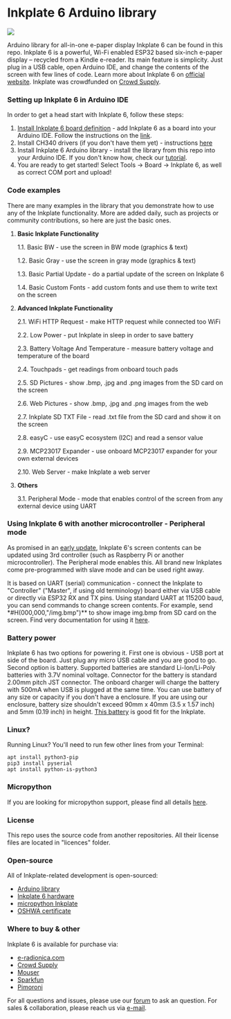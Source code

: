 # Inkplate 6 Arduino library

![](https://www.crowdsupply.com/img/040a/inkplate-6-angle-01_png_project-main.jpg)

Arduino library for all-in-one e-paper display Inkplate 6 can be found in this repo. Inkplate 6 is a powerful, Wi-Fi enabled ESP32 based six-inch e-paper display – recycled from a Kindle e-reader. Its main feature is simplicity. Just plug in a USB cable, open Arduino IDE, and change the contents of the screen with few lines of code. Learn more about Inkplate 6 on [official website](https://inkplate.io/). Inkplate was crowdfunded on [Crowd Supply](https://www.crowdsupply.com/e-radionica/inkplate-6).

### Setting up Inkplate 6 in Arduino IDE

In order to get a head start with Inkplate 6, follow these steps:

1. [Install Inkplate 6 board definition](https://e-radionica.com/en/blog/add-inkplate-6-to-arduino-ide/) - add Inkplate 6 as a board into your Arduino IDE. Follow the instructions on the [link](https://e-radionica.com/en/blog/add-inkplate-6-to-arduino-ide/).
2. Install CH340 drivers (if you don't have them yet) - instructions [here](https://e-radionica.com/en/blog/ch340-driver-installation-croduino-basic3-nova2/)
3. Install Inkplate 6 Arduino library - install the library from this repo into your Arduino IDE. If you don't know how, check our [tutorial](https://e-radionica.com/en/blog/arduino-library/#Kako%20instaliraty%20library?).
4. You are ready to get started! Select Tools -> Board -> Inkplate 6, as well as correct COM port and upload!

### Code examples

There are many examples in the library that you demonstrate how to use any of the Inkplate functionality.
More are added daily, such as projects or community contributions, so here are just the basic ones.

1. **Basic Inkplate Functionality**

   1.1. Basic BW - use the screen in BW mode (graphics & text)

   1.2. Basic Gray - use the screen in gray mode (graphics & text)

   1.3. Basic Partial Update - do a partial update of the screen on Inkplate 6

   1.4. Basic Custom Fonts - add custom fonts and use them to write text on the screen

2. **Advanced Inkplate Functionality**

   2.1. WiFi HTTP Request - make HTTP request while connected too WiFi

   2.2. Low Power - put Inkplate in sleep in order to save battery

   2.3. Battery Voltage And Temperature - measure battery voltage and temperature of the board

   2.4. Touchpads - get readings from onboard touch pads

   2.5. SD Pictures - show .bmp, .jpg and .png images from the SD card on the screen

   2.6. Web Pictures - show .bmp, .jpg and .png images from the web

   2.7. Inkplate SD TXT File - read .txt file from the SD card and show it on the screen

   2.8. easyC - use easyC ecosystem (I2C) and read a sensor value

   2.9. MCP23017 Expander - use onboard MCP23017 expander for your own external devices

   2.10. Web Server - make Inkplate a web server

3. **Others**

   3.1. Peripheral Mode - mode that enables control of the screen from any external device using UART

### Using Inkplate 6 with another microcontroller - Peripheral mode

As promised in an [early update](https://www.crowdsupply.com/e-radionica/inkplate-6/updates/successfully-funded-also-third-party-master-controllers-and-partial-updates), Inkplate 6's screen contents can be updated using 3rd controller (such as Raspberry Pi or another microcontroller). The Peripheral mode enables this. All brand new Inkplates come pre-programmed with slave mode and can be used right away.

It is based on UART (serial) communication - connect the Inkplate to "Controller" ("Master", if using old terminology) board either via USB cable or directly via ESP32 RX and TX pins. Using standard UART at 115200 baud, you can send commands to change screen contents. For example, send \*#H(000,000,"/img.bmp")\*\* to show image img.bmp from SD card on the screen. Find very documentation for using it [here](https://inkplate.readthedocs.io/en/latest/slave-mode.html).

### Battery power

Inkplate 6 has two options for powering it. First one is obvious - USB port at side of the board. Just plug any micro USB cable and you are good to go. Second option is battery. Supported batteries are standard Li-Ion/Li-Poly batteries with 3.7V nominal voltage. Connector for the battery is standard 2.00mm pitch JST connector. The onboard charger will charge the battery with 500mA when USB is plugged at the same time. You can use battery of any size or capacity if you don't have a enclosure. If you are using our enclosure, battery size shouldn't exceed 90mm x 40mm (3.5 x 1.57 inch) and 5mm (0.19 inch) in height. [This battery](https://e-radionica.com/en/li-ion-baterija-1200mah.html) is good fit for the Inkplate.

### Linux?

Running Linux? You'll need to run few other lines from your Terminal:

```
apt install python3-pip
pip3 install pyserial
apt install python-is-python3
```

### Micropython

If you are looking for micropython support, please find all details [here](https://github.com/e-radionicacom/Inkplate-6-micropython).

### License

This repo uses the source code from another repositories. All their license files are located in "licences" folder.

### Open-source

All of Inkplate-related development is open-sourced:

- [Arduino library](https://github.com/e-radionicacom/Inkplate-6-Arduino-library)
- [Inkplate 6 hardware](https://github.com/e-radionicacom/Inkplate-6-hardware)
- [micropython Inkplate](https://github.com/e-radionicacom/Inkplate-6-micropython)
- [OSHWA certificate](https://certification.oshwa.org/hr000003.html)

### Where to buy & other

Inkplate 6 is available for purchase via:

- [e-radionica.com](https://e-radionica.com/en/inkplate.html)
- [Crowd Supply](https://www.crowdsupply.com/e-radionica/inkplate-6)
- [Mouser](https://hr.mouser.com/Search/Refine?Keyword=inkplate)
- [Sparkfun](https://www.sparkfun.com/search/results?term=inkplate)
- [Pimoroni](https://shop.pimoroni.com/products/inkplate-6)

For all questions and issues, please use our [forum](http://forum.e-radionica.com/en) to ask an question.
For sales & collaboration, please reach us via [e-mail](mailto:kontakt@e-radionica.com).
